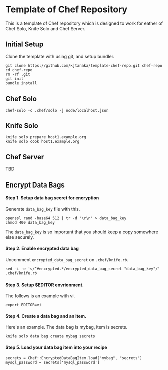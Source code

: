 Template of Chef Repository
===========================

This is a template of Chef repository which is designed to work for eather of
Chef Solo, Knife Solo and Chef Server.

Initial Setup
-------------

Clone the template with using git, and setup bundler.

```
git clone https://github.com/kjtanaka/template-chef-repo.git chef-repo
cd chef-repo
rm -rf .git
git init
bundle install
```

Chef Solo
---------

```
chef-solo -c .chef/solo -j node/localhost.json
```

Knife Solo
---------

```
knife solo prepare host1.example.org
knife solo cook host1.example.org
```

Chef Server
---------------
TBD

Encrypt Data Bags
-----------------

#### Step 1. Setup data bag secret for encryption

Generate `data_bag_key` file with this.

```
openssl rand -base64 512 | tr -d '\r\n' > data_bag_key
chmod 400 data_bag_key
```
The `data_bag_key` is so important that you should keep a copy somewhere else securely.

#### Step 2. Enable encrypted data bag

Uncomment `encrypted_data_bag_secret` on `.chef/knife.rb`.

```
sed -i -e 's/^#encrypted.*/encrypted_data_bag_secret "data_bag_key"/' .chef/knife.rb
```

#### Step 3. Setup $EDITOR envrionment.

The follows is an example with vi.

```
export EDITOR=vi
```

#### Step 4. Create a data bag and an item.

Here's an example. The data bag is mybag, item is secrets.

```
knife solo data bag create mybag secrets
```

#### Step 5. Load your data bag item into your recipe

```
secrets = Chef::EncryptedDataBagItem.load("mybag", "secrets")
mysql_password = secrets['mysql_password']
```

